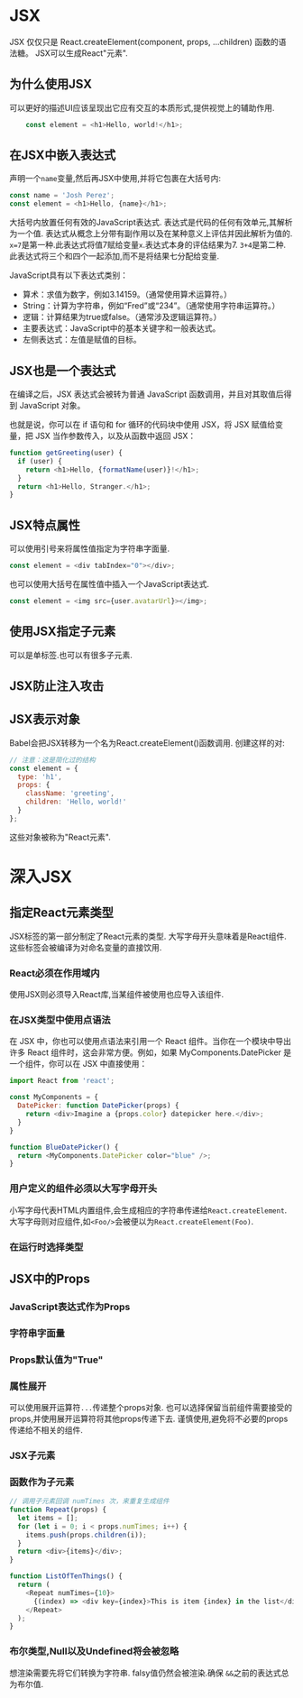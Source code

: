 # JSX
JSX 仅仅只是 React.createElement(component, props, ...children) 函数的语法糖。
JSX可以生成React"元素".
## 为什么使用JSX
可以更好的描述UI应该呈现出它应有交互的本质形式,提供视觉上的辅助作用.

```JavaScript
	const element = <h1>Hello, world!</h1>;
```
## 在JSX中嵌入表达式
声明一个`name`变量,然后再JSX中使用,并将它包裹在大括号内:
```JavaScript
const name = 'Josh Perez';
const element = <h1>Hello, {name}</h1>;
```
大括号内放置任何有效的JavaScript表达式.
表达式是代码的任何有效单元,其解析为一个值.
表达式从概念上分带有副作用以及在某种意义上评估并因此解析为值的.
`x=7`是第一种.此表达式将值7赋给变量`x`.表达式本身的评估结果为7.
`3+4`是第二种.此表达式将三个和四个一起添加,而不是将结果七分配给变量.

JavaScript具有以下表达式类别：
* 算术：求值为数字，例如3.14159。（通常使用算术运算符。）
* String：计算为字符串，例如“Fred”或“234”。（通常使用字符串运算符。）
* 逻辑：计算结果为true或false。（通常涉及逻辑运算符。）
* 主要表达式：JavaScript中的基本关键字和一般表达式。
* 左侧表达式：左值是赋值的目标。
## JSX也是一个表达式
在编译之后，JSX 表达式会被转为普通 JavaScript 函数调用，并且对其取值后得到 JavaScript 对象。

也就是说，你可以在 if 语句和 for 循环的代码块中使用 JSX，将 JSX 赋值给变量，把 JSX 当作参数传入，以及从函数中返回 JSX：
```JavaScript
function getGreeting(user) {
  if (user) {
    return <h1>Hello, {formatName(user)}!</h1>;
  }
  return <h1>Hello, Stranger.</h1>;
}
```
## JSX特点属性
可以使用引号来将属性值指定为字符串字面量.
```JavaScript
const element = <div tabIndex="0"></div>;
```
也可以使用大括号在属性值中插入一个JavaScript表达式.
```JavaScript
const element = <img src={user.avatarUrl}></img>;
```
## 使用JSX指定子元素
可以是单标签.也可以有很多子元素.
## JSX防止注入攻击
## JSX表示对象
Babel会把JSX转移为一个名为React.createElement()函数调用.
创建这样的对:
```JavaScript
// 注意：这是简化过的结构
const element = {
  type: 'h1',
  props: {
    className: 'greeting',
    children: 'Hello, world!'
  }
};
```
这些对象被称为"React元素".
# 深入JSX
## 指定React元素类型
JSX标签的第一部分制定了React元素的类型.
大写字母开头意味着是React组件.这些标签会被编译为对命名变量的直接饮用.
### React必须在作用域内
使用JSX则必须导入React库,当某组件被使用也应导入该组件.
### 在JSX类型中使用点语法
在 JSX 中，你也可以使用点语法来引用一个 React 组件。当你在一个模块中导出许多 React 组件时，这会非常方便。例如，如果 MyComponents.DatePicker 是一个组件，你可以在 JSX 中直接使用：
```JavaScript
import React from 'react';

const MyComponents = {
  DatePicker: function DatePicker(props) {
    return <div>Imagine a {props.color} datepicker here.</div>;
  }
}

function BlueDatePicker() {
  return <MyComponents.DatePicker color="blue" />;
}
```
### 用户定义的组件必须以大写字母开头
小写字母代表HTML内置组件,会生成相应的字符串传递给`React.createElement`.
大写字母则对应组件,如`<Foo/>`会被便以为`React.createElement(Foo)`.
### 在运行时选择类型
## JSX中的Props
### JavaScript表达式作为Props
### 字符串字面量
### Props默认值为"True"
### 属性展开
可以使用展开运算符`...`传递整个props对象.
也可以选择保留当前组件需要接受的props,并使用展开运算符将其他props传递下去.
谨慎使用,避免将不必要的props传递给不相关的组件.
### JSX子元素
### 函数作为子元素
```JavaScript
// 调用子元素回调 numTimes 次，来重复生成组件
function Repeat(props) {
  let items = [];
  for (let i = 0; i < props.numTimes; i++) {
    items.push(props.children(i));
  }
  return <div>{items}</div>;
}

function ListOfTenThings() {
  return (
    <Repeat numTimes={10}>
      {(index) => <div key={index}>This is item {index} in the list</div>}
    </Repeat>
  );
}
```
### 布尔类型,Null以及Undefined将会被忽略
想渲染需要先将它们转换为字符串.
falsy值仍然会被渲染.确保 `&&`之前的表达式总为布尔值.
```JavaScript

```
```JavaScript

```
